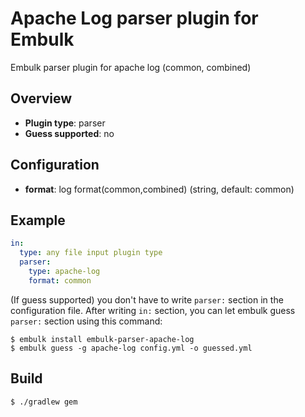 # Apache Log parser plugin for Embulk

Embulk parser plugin for apache log (common, combined)

## Overview

* **Plugin type**: parser
* **Guess supported**: no

## Configuration

- **format**: log format(common,combined) (string, default: common)

## Example

```yaml
in:
  type: any file input plugin type
  parser:
    type: apache-log
    format: common
```

(If guess supported) you don't have to write `parser:` section in the configuration file. After writing `in:` section, you can let embulk guess `parser:` section using this command:

```
$ embulk install embulk-parser-apache-log
$ embulk guess -g apache-log config.yml -o guessed.yml
```

## Build

```
$ ./gradlew gem
```
